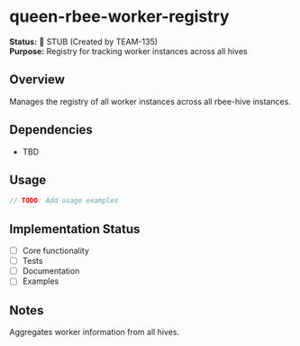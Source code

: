# queen-rbee-worker-registry

**Status:** 🚧 STUB (Created by TEAM-135)  
**Purpose:** Registry for tracking worker instances across all hives

## Overview

Manages the registry of all worker instances across all rbee-hive instances.

## Dependencies

- TBD

## Usage

```rust
// TODO: Add usage examples
```

## Implementation Status

- [ ] Core functionality
- [ ] Tests
- [ ] Documentation
- [ ] Examples

## Notes

Aggregates worker information from all hives.
